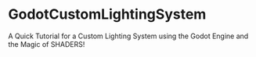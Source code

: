 # GodotCustomLightingSystem
A Quick Tutorial for a Custom Lighting System using the Godot Engine and the Magic of SHADERS!

